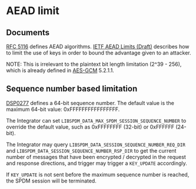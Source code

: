 # AEAD limit

## Documents

[RFC 5116](https://www.rfc-editor.org/rfc/rfc5116) defines AEAD algorithms.
[IETF AEAD Limits (Draft)](https://datatracker.ietf.org/doc/html/draft-irtf-cfrg-aead-limits)
describes how to limit the use of keys in order to bound the advantage given to an attacker.

NOTE: This is irrelevant to the plaintext bit length limitation (2^39 - 256), which is already
defined in [AES-GCM](https://csrc.nist.gov/pubs/sp/800/38/d/final) 5.2.1.1.

## Sequence number based limitation

[DSP0277](https://www.dmtf.org/dsp/DSP0277) defines a 64-bit sequence number. The default value is
the maximum 64-bit value: 0xFFFFFFFFFFFFFFFF.

The Integrator can set `LIBSPDM_DATA_MAX_SPDM_SESSION_SEQUENCE_NUMBER` to override the default
value, such as 0xFFFFFFFF (32-bit) or 0xFFFFFF (24-bit).

The Integrator may query `LIBSPDM_DATA_SESSION_SEQUENCE_NUMBER_REQ_DIR` and
`LIBSPDM_DATA_SESSION_SEQUENCE_NUMBER_RSP_DIR` to get the current number of messages that have been
encrypted / decrypted in the request and response directions, and trigger may trigger a `KEY_UPDATE`
accordingly.

If `KEY_UPDATE` is not sent before the maximum sequence number is reached, the SPDM session will be
terminated.
